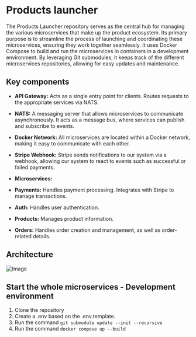 # Products launcher

The Products Launcher repository serves as the central hub for managing the various microservices that make up the product ecosystem. Its primary purpose is to streamline the process of launching and coordinating these microservices, ensuring they work together seamlessly. It uses Docker Compose to build and run the microservices in containers in a development environment. By leveraging Git submodules, it keeps track of the different microservices repositories, allowing for easy updates and maintenance.

## Key components

* **API Gateway:** Acts as a single entry point for clients. Routes requests to the appropriate services via NATS.
* **NATS:** A messaging server that allows microservices to communicate asynchronously. It acts as a message bus, where services can publish and subscribe to events.

* **Docker Network:** All microservices are located within a Docker network, making it easy to communicate with each other.
* **Stripe Webhook:** Stripe sends notifications to our system via a webhook, allowing our system to react to events such as successful or failed payments.

* **Microservices:**
* **Payments:** Handles payment processing. Integrates with Stripe to manage transactions.
* **Auth:** Handles user authentication.
* **Products:** Manages product information.
* **Orders:** Handles order creation and management, as well as order-related details.


## Architecture

![Image](https://github.com/user-attachments/assets/04a65ee4-d813-4c3c-9136-6914679a1aaf)

## Start the whole microservices - Development environment
1. Clone the repository
2. Create a .env based on the .env.template.
3. Run the command `git submodule update --init --recursive`
4. Run the command `docker compose up --build`